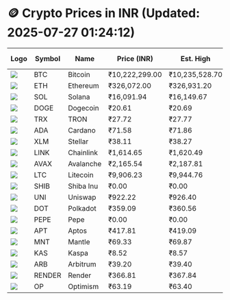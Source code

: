 # 🪙 Crypto Prices in INR (Updated: 2025-07-27 01:24:12)

| Logo | Symbol | Name       | Price (INR) | Est. High | Est. Low | Gross Profit | Fees | Net Profit | ROI % |
|------|--------|------------|-------------|-----------|----------|---------------|------|-------------|--------|
| ![](https://coin-images.coingecko.com/coins/images/1/large/bitcoin.png?1696501400) | BTC    | Bitcoin    | ₹10,222,299.00 | ₹10,235,528.70 | ₹10,209,069.30 | ₹259.18 | ₹200.00 | ₹59.18 | 0.06% |
| ![](https://coin-images.coingecko.com/coins/images/279/large/ethereum.png?1696501628) | ETH    | Ethereum   | ₹326,072.00 | ₹326,931.20 | ₹325,212.80 | ₹528.39 | ₹200.00 | ₹328.39 | 0.33% |
| ![](https://coin-images.coingecko.com/coins/images/4128/large/solana.png?1718769756) | SOL    | Solana     | ₹16,091.94 | ₹16,149.67 | ₹16,034.21 | ₹720.11 | ₹200.00 | ₹520.11 | 0.52% |
| ![](https://coin-images.coingecko.com/coins/images/5/large/dogecoin.png?1696501409) | DOGE   | Dogecoin   | ₹20.61 | ₹20.69 | ₹20.53 | ₹759.79 | ₹200.00 | ₹559.79 | 0.56% |
| ![](https://coin-images.coingecko.com/coins/images/1094/large/tron-logo.png?1696502193) | TRX    | TRON       | ₹27.72 | ₹27.77 | ₹27.67 | ₹390.37 | ₹200.00 | ₹190.37 | 0.19% |
| ![](https://coin-images.coingecko.com/coins/images/975/large/cardano.png?1696502090) | ADA    | Cardano    | ₹71.58 | ₹71.86 | ₹71.30 | ₹786.82 | ₹200.00 | ₹586.82 | 0.59% |
| ![](https://coin-images.coingecko.com/coins/images/100/large/fmpFRHHQ_400x400.jpg?1735231350) | XLM    | Stellar    | ₹38.11 | ₹38.27 | ₹37.95 | ₹829.98 | ₹200.00 | ₹629.98 | 0.63% |
| ![](https://coin-images.coingecko.com/coins/images/877/large/chainlink-new-logo.png?1696502009) | LINK   | Chainlink  | ₹1,614.65 | ₹1,620.49 | ₹1,608.81 | ₹726.50 | ₹200.00 | ₹526.50 | 0.53% |
| ![](https://coin-images.coingecko.com/coins/images/12559/large/Avalanche_Circle_RedWhite_Trans.png?1696512369) | AVAX   | Avalanche  | ₹2,165.54 | ₹2,187.81 | ₹2,143.27 | ₹2,078.18 | ₹200.00 | ₹1,878.18 | 1.88% |
| ![](https://coin-images.coingecko.com/coins/images/2/large/litecoin.png?1696501400) | LTC    | Litecoin   | ₹9,906.23 | ₹9,944.76 | ₹9,867.69 | ₹781.03 | ₹200.00 | ₹581.03 | 0.58% |
| ![](https://coin-images.coingecko.com/coins/images/11939/large/shiba.png?1696511800) | SHIB   | Shiba Inu  | ₹0.00 | ₹0.00 | ₹0.00 | ₹469.75 | ₹200.00 | ₹269.75 | 0.27% |
| ![](https://coin-images.coingecko.com/coins/images/12504/large/uniswap-logo.png?1720676669) | UNI    | Uniswap    | ₹922.22 | ₹926.40 | ₹918.04 | ₹911.73 | ₹200.00 | ₹711.73 | 0.71% |
| ![](https://coin-images.coingecko.com/coins/images/12171/large/polkadot.png?1696512008) | DOT    | Polkadot   | ₹359.09 | ₹360.56 | ₹357.62 | ₹821.26 | ₹200.00 | ₹621.26 | 0.62% |
| ![](https://coin-images.coingecko.com/coins/images/29850/large/pepe-token.jpeg?1696528776) | PEPE   | Pepe       | ₹0.00 | ₹0.00 | ₹0.00 | ₹736.51 | ₹200.00 | ₹536.51 | 0.54% |
| ![](https://coin-images.coingecko.com/coins/images/26455/large/aptos_round.png?1696525528) | APT    | Aptos      | ₹417.81 | ₹419.09 | ₹416.53 | ₹615.81 | ₹200.00 | ₹415.81 | 0.42% |
| ![](https://coin-images.coingecko.com/coins/images/30980/large/Mantle-Logo-mark.png?1739213200) | MNT    | Mantle     | ₹69.33 | ₹69.87 | ₹68.79 | ₹1,561.21 | ₹200.00 | ₹1,361.21 | 1.36% |
| ![](https://coin-images.coingecko.com/coins/images/25751/large/kaspa-icon-exchanges.png?1696524837) | KAS    | Kaspa      | ₹8.52 | ₹8.57 | ₹8.47 | ₹1,133.14 | ₹200.00 | ₹933.14 | 0.93% |
| ![](https://coin-images.coingecko.com/coins/images/16547/large/arb.jpg?1721358242) | ARB    | Arbitrum   | ₹39.20 | ₹39.40 | ₹39.00 | ₹1,015.33 | ₹200.00 | ₹815.33 | 0.82% |
| ![](https://coin-images.coingecko.com/coins/images/11636/large/rndr.png?1696511529) | RENDER | Render     | ₹366.81 | ₹367.84 | ₹365.78 | ₹565.10 | ₹200.00 | ₹365.10 | 0.37% |
| ![](https://coin-images.coingecko.com/coins/images/25244/large/Optimism.png?1696524385) | OP     | Optimism   | ₹63.19 | ₹63.40 | ₹62.98 | ₹652.54 | ₹200.00 | ₹452.54 | 0.45% |
